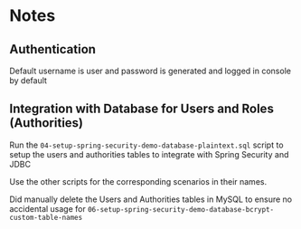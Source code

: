 # Notes

## Authentication

Default username is user and password is generated and logged in console by default

## Integration with Database for Users and Roles (Authorities)

Run the `04-setup-spring-security-demo-database-plaintext.sql` script to setup the users and authorities tables to integrate with Spring Security and JDBC

Use the other scripts for the corresponding scenarios in their names.

Did manually delete the Users and Authorities tables in MySQL to ensure no accidental usage for `06-setup-spring-security-demo-database-bcrypt-custom-table-names`